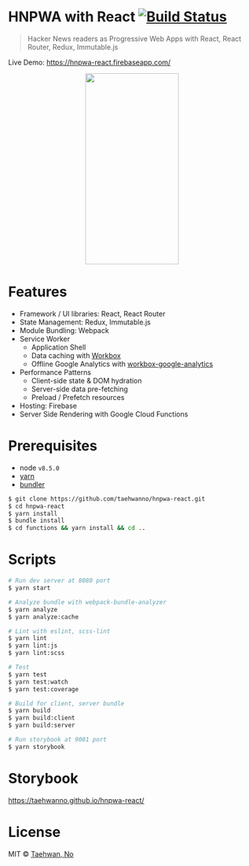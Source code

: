 # HNPWA with React [![Build Status](https://circleci.com/gh/taehwanno/hnpwa-react/tree/master.svg?style=shield&circle-token=3f589df40a8f9d6303dee73907fbf91f9c09cc38)](https://circleci.com/gh/taehwanno/hnpwa-react/tree/master)

> Hacker News readers as Progressive Web Apps with React, React Router, Redux, Immutable.js

Live Demo: https://hnpwa-react.firebaseapp.com/

<div align="center">
  <img width="190" height="388" src="https://user-images.githubusercontent.com/7760903/31730158-0792a2c8-b46c-11e7-908c-1e0a3ad7e5bf.png">
</div>

# Features

- Framework / UI libraries: React, React Router
- State Management: Redux, Immutable.js
- Module Bundling: Webpack
- Service Worker
  - Application Shell
  - Data caching with [Workbox](https://workboxjs.org/)
  - Offline Google Analytics with [workbox-google-analytics](https://workboxjs.org/reference-docs/latest/module-workbox-google-analytics.html)
- Performance Patterns
  - Client-side state & DOM hydration
  - Server-side data pre-fetching
  - Preload / Prefetch resources
- Hosting: Firebase
- Server Side Rendering with Google Cloud Functions

# Prerequisites

- node `v8.5.0`
- [yarn](https://yarnpkg.com/lang/en/)
- [bundler](http://bundler.io/)

```bash
$ git clone https://github.com/taehwanno/hnpwa-react.git
$ cd hnpwa-react
$ yarn install
$ bundle install
$ cd functions && yarn install && cd ..
```

# Scripts

```bash
# Run dev server at 8080 port
$ yarn start

# Analyze bundle with webpack-bundle-analyzer
$ yarn analyze
$ yarn analyze:cache

# Lint with eslint, scss-lint
$ yarn lint
$ yarn lint:js
$ yarn lint:scss

# Test
$ yarn test
$ yarn test:watch
$ yarn test:coverage

# Build for client, server bundle
$ yarn build
$ yarn build:client
$ yarn build:server

# Run storybook at 9001 port
$ yarn storybook
```

# Storybook

https://taehwanno.github.io/hnpwa-react/

# License

MIT © [Taehwan, No](https://github.com/taehwanno)
